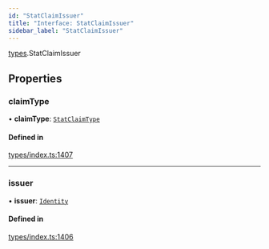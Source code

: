 ```yaml
---
id: "StatClaimIssuer"
title: "Interface: StatClaimIssuer"
sidebar_label: "StatClaimIssuer"
---
```


[types](../../../modules/Types/Types.md).StatClaimIssuer

## Properties

### claimType

• **claimType**: [`StatClaimType`](../../../modules/Types/Types.md#statclaimtype)

#### Defined in

[types/index.ts:1407](https://github.com/PolymeshAssociation/polymesh-sdk/blob/2d3ac2aea/src/types/index.ts#L1407)

___

### issuer

• **issuer**: [`Identity`](../../../classes/API/Entities/Identity/Identity.md)

#### Defined in

[types/index.ts:1406](https://github.com/PolymeshAssociation/polymesh-sdk/blob/2d3ac2aea/src/types/index.ts#L1406)
